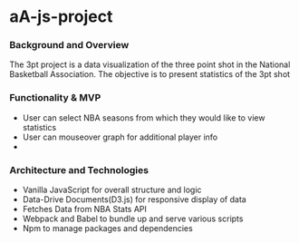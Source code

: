 # aA-js-project

### Background and Overview ###

The 3pt project is a data visualization of the three point shot in the National Basketball Association. The objective is to present statistics of the 3pt shot

### Functionality & MVP ###

* User can select NBA seasons from which they would like to view statistics
* User can mouseover graph for additional player info
* 
### Architecture and Technologies ###

* Vanilla JavaScript for overall structure and logic
* Data-Drive Documents(D3.js) for responsive display of data
* Fetches Data from NBA Stats API
* Webpack and Babel to bundle up and serve various scripts
* Npm to manage packages and dependencies 

